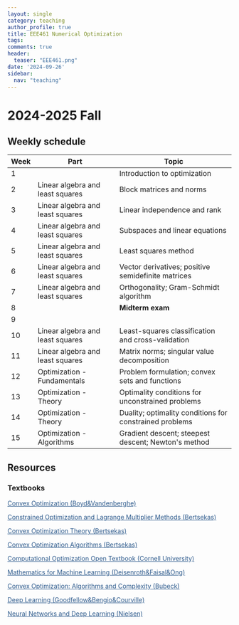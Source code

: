 ```yaml
---
layout: single
category: teaching
author_profile: true
title: EEE461 Numerical Optimization
tags:
comments: true
header:
  teaser: "EEE461.png"
date: '2024-09-26'
sidebar:
  nav: "teaching"
---
```


# 2024-2025 Fall

## Weekly schedule

| Week | Part | Topic |
| ------------- | ------------- | ------------- |
| 1 |  | Introduction to optimization |
| 2 | Linear algebra and least squares | Block matrices and norms |
| 3 | Linear algebra and least squares | Linear independence and rank |
| 4 | Linear algebra and least squares | Subspaces and linear equations |
| 5 | Linear algebra and least squares | Least squares method |
| 6 | Linear algebra and least squares | 	Vector derivatives; positive semidefinite matrices |
| 7 | Linear algebra and least squares | Orthogonality; Gram-Schmidt algorithm |
| 8 |  | **Midterm exam** |
| 9 |  |  |
| 10 | Linear algebra and least squares | Least-squares classification and cross-validation |
| 11 | Linear algebra and least squares | Matrix norms; singular value decomposition |
| 12 | Optimization - Fundamentals | Problem formulation; convex sets and functions |
| 13 | Optimization - Theory | Optimality conditions for unconstrained problems |
| 14 | Optimization - Theory | Duality; optimality conditions for constrained problems |
| 15 | Optimization - Algorithms | Gradient descent; steepest descent; Newton's method |

## Resources

### Textbooks

<a href="https://web.stanford.edu/~boyd/cvxbook/bv_cvxbook.pdf" style="color: #2d5a8c">Convex Optimization (Boyd&Vandenberghe)</a>

<a href="https://web.mit.edu/dimitrib/www/Constrained-Opt.pdf" style="color: #2d5a8c">Constrained Optimization and Lagrange Multiplier Methods (Bertsekas)</a>

<a href="https://web.mit.edu/dimitrib/www/Convex_Theory_Entire_Book.pdf" style="color: #2d5a8c">Convex Optimization Theory (Bertsekas)</a>

<a href="http://www.athenasc.com/convexalg.html" style="color: #2d5a8c">Convex Optimization Algorithms (Bertsekas)</a>

<a href="https://optimization.cbe.cornell.edu/index.php" style="color: #2d5a8c">Computational Optimization Open Textbook (Cornell University)</a>

<a href="https://mml-book.github.io/book/mml-book.pdf" style="color: #2d5a8c">Mathematics for Machine Learning (Deisenroth&Faisal&Ong)</a>

<a href="https://arxiv.org/pdf/1405.4980" style="color: #2d5a8c">Convex Optimization: Algorithms and Complexity (Bubeck)</a>

<a href="https://www.deeplearningbook.org/" style="color: #2d5a8c">Deep Learning (Goodfellow&Bengio&Courville)</a>

<a href="http://neuralnetworksanddeeplearning.com/" style="color: #2d5a8c">Neural Networks and Deep Learning (Nielsen)</a>
